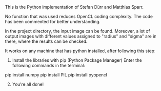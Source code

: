 This is the Python implementation of Stefan Dürr and Matthias Sparr.

No function that was used reduces OpenCL coding complexity.
The code has been commented for better understanding.

In the project directory, the input image can be found. Moreover, a lot of output images with different values assigned to "radius" and "sigma" are in there, where the results can be checked. 

It works on any machine that has python installed, after following this step:

1. Install the libraries with pip (Python Package Manager)
Enter the following commands in the terminal:

pip install numpy
pip install PIL
pip install pyopencl

2. You're all done!

